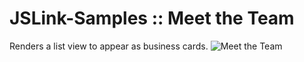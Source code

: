 # JSLink-Samples :: Meet the Team
Renders a list view to appear as business cards.
![Meet the Team](https://github.com/rmilton/JSLink-Samples/raw/master/Meet%20the%20Team/MeetTheTeam.PNG?raw=true "Meet the Team")
